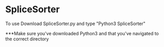 # SpliceSorter


To use Download SpliceSorter.py and type "Python3 SpliceSorter" 

***Make sure you've downloaded Python3 and that you've navigated to the correct directory
